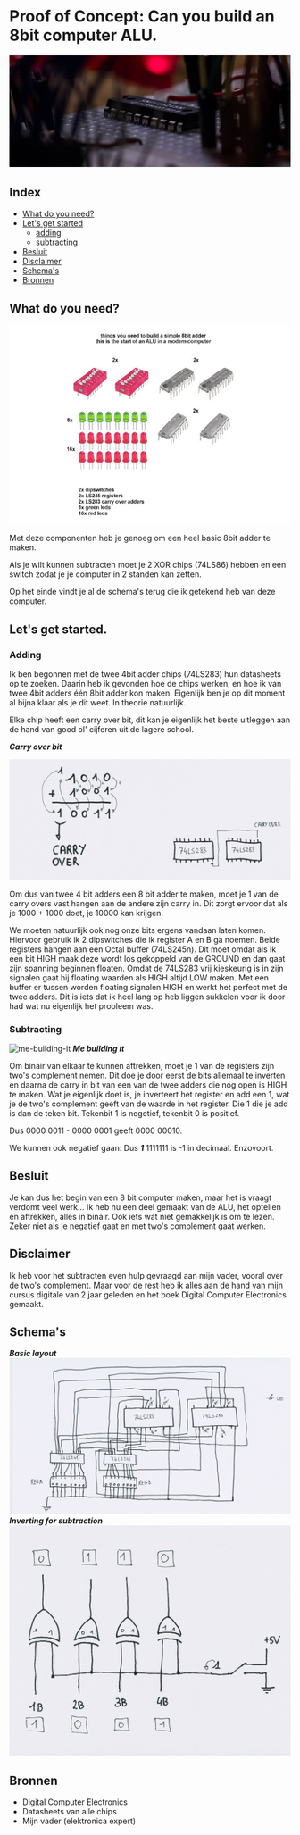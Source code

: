 # Proof of Concept: Can you build an 8bit computer ALU.

![header-img](https://github.com/DriesH/poc-binary-computer/blob/master/images/header-img.jpg)

## Index
- [What do you need?](https://github.com/DriesH/poc-binary-computer#what-do-you-need)
- [Let's get started](https://github.com/DriesH/poc-binary-computer#lets-get-started)
    - [adding](https://github.com/DriesH/poc-binary-computer#adding)
    - [subtracting](https://github.com/DriesH/poc-binary-computer#subtracting)
- [Besluit](https://github.com/DriesH/poc-binary-computer#besluit)
- [Disclaimer](https://github.com/DriesH/poc-binary-computer#disclaimer)
- [Schema's](https://github.com/DriesH/poc-binary-computer#schemas)
- [Bronnen](https://github.com/DriesH/poc-binary-computer#bronnen)


## What do you need?

![what-you-need](https://github.com/DriesH/poc-binary-computer/blob/master/images/composition-what-you-need.jpg)

Met deze componenten heb je genoeg om een heel basic 8bit adder te maken.

Als je wilt kunnen subtracten moet je 2 XOR chips (74LS86) hebben en een switch zodat je je computer in 2 standen kan zetten.

Op het einde vindt je al de schema's terug die ik getekend heb van deze computer.

## Let's get started.

### Adding

Ik ben begonnen met de twee 4bit adder chips (74LS283) hun datasheets op te zoeken. Daarin heb ik gevonden hoe de chips werken, en hoe ik van twee 4bit adders één 8bit adder kon maken. Eigenlijk ben je op dit moment al bijna klaar als je dit weet. In theorie natuurlijk.

Elke chip heeft een carry over bit, dit kan je eigenlijk het beste uitleggen aan de hand van good ol' cijferen uit de lagere school.

***Carry over bit***

![carry-over-bit](https://github.com/DriesH/poc-binary-computer/blob/master/images/8bit-computer.jpg)


Om dus van twee 4 bit adders een 8 bit adder te maken, moet je 1 van de carry overs vast hangen aan de andere zijn carry in. Dit zorgt ervoor dat als je 1000 + 1000 doet, je 10000 kan krijgen.

We moeten natuurlijk ook nog onze bits ergens vandaan laten komen. Hiervoor gebruik ik 2 dipswitches die ik register A en B ga noemen.
Beide registers hangen aan een Octal buffer (74LS245n). Dit moet omdat als ik een bit HIGH maak deze wordt los gekoppeld van de GROUND en dan gaat zijn spanning beginnen floaten. Omdat de 74LS283 vrij kieskeurig is in zijn signalen gaat hij floating waarden als HIGH altijd LOW maken. Met een buffer er tussen worden floating signalen HIGH en werkt het perfect met de twee adders. Dit is iets dat ik heel lang op heb liggen sukkelen voor ik door had wat nu eigenlijk het probleem was.

### Subtracting

![me-building-it](https://github.com/DriesH/poc-binary-computer/blob/master/images/me-building-it.gif)
***Me building it***

Om binair van elkaar te kunnen aftrekken, moet je 1 van de registers zijn two's complement nemen. Dit doe je door eerst de bits allemaal te inverten en daarna de carry in bit van een van de twee adders die nog open is HIGH te maken. Wat je eigenlijk doet is, je inverteert het register en add een 1, wat je de two's complement geeft van de waarde in het register. Die 1 die je add is dan de teken bit. Tekenbit 1 is negetief, tekenbit 0 is positief.

Dus 0000 0011 - 0000 0001 geeft 0000 00010.

We kunnen ook negatief gaan:
Dus ***1*** 1111111 is -1 in decimaal. Enzovoort.


## Besluit

Je kan dus het begin van een 8 bit computer maken, maar het is vraagt verdomt veel werk... Ik heb nu een deel gemaakt van de ALU, het optellen en aftrekken, alles in binair. Ook iets wat niet gemakkelijk is om te lezen. Zeker niet als je negatief gaat en met two's complement gaat werken.

## Disclaimer

Ik heb voor het subtracten even hulp gevraagd aan mijn vader, vooral over de two's complement. Maar voor de rest heb ik alles aan de hand van mijn cursus digitale van 2 jaar geleden en het boek Digital Computer Electronics gemaakt.

## Schema's

***Basic layout***
![adding-two-registers](https://github.com/DriesH/poc-binary-computer/blob/master/images/8bit-computer_0001.jpg)
***Inverting for subtraction***
![inverting-a-register](https://github.com/DriesH/poc-binary-computer/blob/master/images/8bit-computer_0002.jpg)

## Bronnen

- Digital Computer Electronics
- Datasheets van alle chips
- Mijn vader (elektronica expert)
